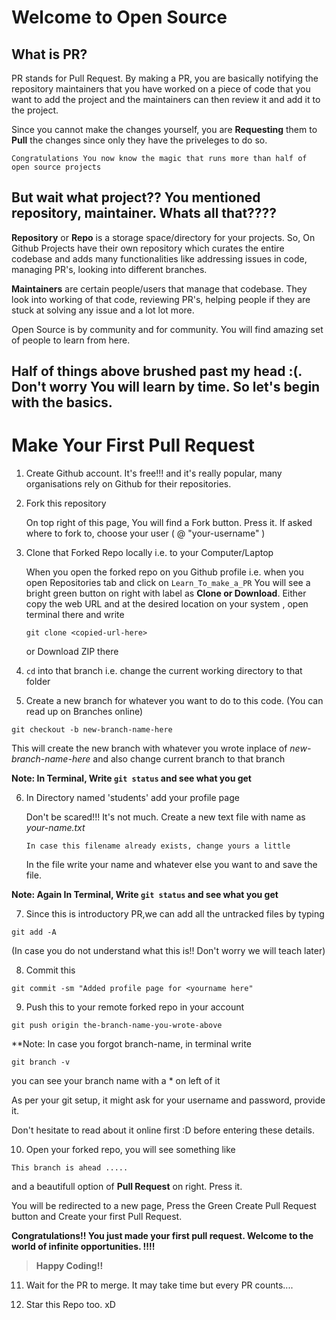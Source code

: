 # Welcome to Open Source

## What is PR?

PR stands for Pull Request. By making a PR, you are basically notifying the repository maintainers that you have worked on a piece of code that you want to add the project and the maintainers can then review it and add it to the project.

Since you cannot make the changes yourself, you are **Requesting** them to **Pull** the changes since only they have the priveleges to do so.

``` 
Congratulations You now know the magic that runs more than half of open source projects 
```

## But wait what project?? You mentioned repository, maintainer. Whats all that????

**Repository** or **Repo** is a storage space/directory for your projects. So, On Github Projects have their own repository which curates the entire codebase and adds many functionalities like addressing issues in code, managing PR's, looking into different branches.

**Maintainers** are certain people/users that manage that codebase. They look into working of that code, reviewing PR's, helping people if they are stuck at solving any issue and a lot lot more. 

Open Source is by community and for community. You will find amazing set of people to learn from here.

## Half of things above brushed past my head :(. Don't worry You will learn by time. So let's begin with the basics.

# Make Your First Pull Request

1. Create Github account. It's free!!! and it's really popular, many organisations rely on Github for their repositories.
2. Fork this repository

   On top right of this page, You will find a Fork button. Press it. If asked where to fork to, choose your user ( @ "your-username" )
3. Clone that Forked Repo locally i.e. to your Computer/Laptop

   When you open the forked repo on you Github profile i.e. when you open Repositories tab and click on
   ```Learn_To_make_a_PR```
   You will see a bright green button on right with label as **Clone or Download**.
   Either copy the web URL and at the desired location on your system , open terminal there and write
   ```
   git clone <copied-url-here>
   ```
   or
   Download ZIP there
4. ``cd`` into that branch i.e. change the current working directory to that folder
5. Create a new branch for whatever you want to do to this code. (You can read up on Branches online)
```
git checkout -b new-branch-name-here
```
This will create the new branch with whatever you wrote inplace of *new-branch-name-here* and also change current branch to that branch

**Note: In Terminal, Write ```git status``` and see what you get**

6. In Directory named 'students' add your profile page

   Don't be scared!!! It's not much.
   Create a new text file with name as *your-name.txt*

   ```In case this filename already exists, change yours a little```

   In the file write your name and whatever else you want to and save the file.

**Note: Again In Terminal, Write ```git status``` and see what you get**

7. Since this is introductory PR,we can add all the untracked files by typing 
```
git add -A
```

(In case you do not understand what this is!! Don't worry we will teach later)

8. Commit this

```
git commit -sm "Added profile page for <yourname here"
```

9. Push this to your remote forked repo in your account

```
git push origin the-branch-name-you-wrote-above
```

**Note: In case you forgot branch-name, in terminal write
```
git branch -v
```
you can see your branch name with a * on left of it

As per your git setup, it might ask for your username and password, provide it.

Don't hesitate to read about it online first :D before entering these details.

10. Open your forked repo, you will see something like 
```
This branch is ahead .....
```
and a beautifull option of **Pull Request** on right. Press it.

You will be redirected to a new page, Press the Green Create Pull Request button and Create your first Pull Request.

**Congratulations!! You just made your first pull request. Welcome to the world of infinite opportunities. !!!!**

> **Happy Coding!!**

11. Wait for the PR to merge. It may take time but every PR counts....

12. Star this Repo too. xD
